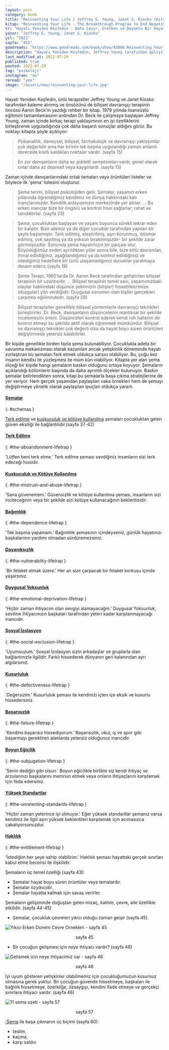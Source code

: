 ```yaml
---
layout: post
category: book
title: "Reinventing Your Life | Jeffrey E. Young, Janet S. Kiosko (Kitap)"
kitap: "Reinventing Your Life - The Breakthrough Program to End Negative Behavior...and Feel Great Again"
tr: "Hayatı Yeniden Keşfedin - Daha Cesur, Üretken ve Doyumlu Bir Hayat için Gerekli Araçlar"
yazar: "Jeffrey E. Young, Janet S. Kiosko"
yil: "2021"
sayfa: "451"
goodreads: "https://www.goodreads.com/book/show/43866.Reinventing_Your_Life"
description: "Hayatı Yeniden Keşfedin, Jeffrey Young tarafından geliştirilen ve birkaç terapi yaklaşımının en iyi özelliklerini birleştirerek oluşturduğu Şema Terapiyi ve onbir şemayı inceliyor."
last_modified_at: 2022-07-29
published: true
posted: 2022-07-29
tag: "psikoloji"
instagram: "no"
reread: "yes"
image: "/assets/new/reinventing-your-life.jpg"
---
```


Hayatı Yeniden Keşfedin, ünlü terapistler Jeffrey Young ve Janet Kiosko tarafından kaleme alınmış ve önsözünü de bilişsei davranışçı terapinin öncüsü Aaron Beck'in yazdığı rehber bir kitap. 1979 yılında lisansüstü eğitimini tamamlamasının ardından Dr. Beck ile çalışmaya başlayan Jeffrey Young, zaman içinde birkaç terapi yaklaşımının en iyi özelliklerini birleştirerek uyguladığında çok daha başarılı sonuçlar aldığını görür. Bu noktayı kitapta şöyle açıklıyor:

> Psikanalitik, deneysel, bilişsel, farmakolojik ve davranışçı yaklaşımlar çok değerlidir ama her birinin tek başına uygulandığı zaman anlamlı derecede kısıtlı kaldıkları noktalar vardır. (sayfa 15)

> En zor danışanların daha az şiddetli semptomları vardı; genel olarak onlar daha az depresif veya kaygılılardı. (sayfa 13)

Zaman içinde danışanlarındaki ortak temaları veya örüntüleri listeler ve böylece ilk 'şema' listesini oluşturur. 

> Şema terimi, bilişsel psikolojiden gelir. Şemalar, yaşamın erken yıllarında öğrendiğimiz kendimiz ve dünya hakkındaki katı inançlarımızdır. Kendilik anlayışımızın merkezinde yer alırlar. ... Bu erken inançlar bize bir öngörü ve kontrol hissi sağlarlar; rahat ve tanıdıktırlar. (sayfa 23)

> Şema, çocukluktan başlayan ve yaşam boyunca sürekli tekrar eden bir kalıptır. Bize ailemiz ya da diğer çocuklar tarafından yapılan bir şeyle başlamıştır. Terk edilmiş, eleştirilmiş, aşırı korunmuş, istismar edilmiş, yok sayılmış ya da yoksun bırakılmışızdır- bir şekilde zarar görmüşüzdür. Sonunda şema hayatımızın bir parçası olur. Büyüdüğümüz evden ayrıldıktan yıllar sonra bile, bize kötü davranılan, ihmal edildiğimiz, aşağılandığımız ya da kontrol edildiğimiz ve istediğimiz hedeflere b!r türlü ulaşamadığımız durumlar yaratmaya devam ederiz.(sayfa 18)

> Şema Terapi, 1960'larda Dr. Aaron Beck tarafından geliştirilen bilişsel terapinin bir uzantısıdır. ... Bilişsel terapinin temel savı, yaşamımızdaki olaylar hakkındaki düşünce şeklimizin (bilişler) hissettiklerimize (duygular) yön verdiğidir. Duygusal sorunları olan kişiler gerçekleri çarpıtma eğilimindedir. (sayfa 28)

> Bilişsel terapistler genellikle bilişsel yöntemlerle davranışçı teknikleri birleştirirler. Dr. Beck, danışanların düşüncelerini mantıksal bir şekilde incelemesini önerir. Düşünceleri kontrol ederek kendi ruh hallerini de kontrol etmeyi bu şekilde aktif olarak öğrenmek mümkündür. Bilişsel ve davranışçı teknikler çok değerli olsa da hayat boyu süren örüntüleri değiştirmede yetersiz kalabilirler.

Bir kişide genellikle birden fazla şema bulunabiliyor. Çocuklukla adeta bir savunma mekanizması olarak kazanılan ancak yetişkinlik döneminde hayatı zorlaştıran bu şemaları fark etmek oldukça sarsıcı olabiliyor. Bu, çoğu kez insanın kendisi ile yüzleşmesi ile müm kün olabiliyor. Kitapta yer alan şema ölçeği bir kişide hangi şemaların baskın olduğunu ortaya koyuyor. Şemaların açıklandığı bölümlerin başında da daha ayrıntılı ölçekler bulunuyor. Baskın şemalar belirlendikten sonra, kitap bu şemalarla başa çıkma stratejilerine de yer veriyor. Hem gerçek yaşamdan paylaşılan vaka örnekleri hem de şemayı değiştirmeye yönelik olarak paylaşılan ipuçları oldukça yararlı. 


#### [Şemalar](#schemas)
{: #schemas }

<span class='link1'>[Terk edilme](/reinventing-your-life#the-aboandonment-lifetrap)</span> ve <span class='link1'>[kuşkuculuk ve kötüye kullanılma](/reinventing-your-life#the-mistrust-and-abuse-lifetrap)</span> şemaları çocukluktan gelen güven eksiliği ile bağlantılıdır.(sayfa 37-42)

#### [Terk Edilme](#the-aboandonment-lifetrap)
{: #the-aboandonment-lifetrap }

'Lütfen beni terk etme.'
Terk edilme şeması sevdiğiniz insanların sizi terk edeceği hissidir. 

#### [Kuşkuculuk ve Kötüye Kullanılma](#the-mistrust-and-abuse-lifetrap)
{: #the-mistrust-and-abuse-lifetrap }

'Sana güvenemem.'
Güvensizlik ve kötüye kullanılma şeması, insanların sizi inciteceğinin veya bir şekilde sizi kötüye kullanacağının beklentisidir. 

#### [Bağımlılık](#the-dependence-lifetrap)
{: #the-dependence-lifetrap }

'Tek başıma yapamam.'
Bağımlılık şemasının içindeyseniz, günlük hayatınızı başkalarının yardımı olmadan sürdüremezsiniz.

#### [Dayanıksızlık](#the-vulnerability-lifetrap)
{: #the-vulnerability-lifetrap }

'Bir felaket olmak üzere.'
Her an size çarpacak bir felaket korkusu içinde yaşarsınız.

#### [Duygusal Yoksunluk](#the-emotional-deprivation-lifetrap)
{: #the-emotional-deprivation-lifetrap }

'Hiçbir zaman ihtiyacım olan sevgiyi alamayacağm.'
Duygusal Yoksunluk, sevilme ihtiyacınızın başkaları tarafından yeteri kadar karşılanmayacağı inancıdır.


#### [Sosyal İzolasyon](#the-social-exclusion-lifetrap)
{: #the-social-exclusion-lifetrap }

'Uyumsuzum.'
Sosyal İzolasyon sizin arkadaşlar ve gruplarla olan bağlantınızla ilgilidir. Farklı hissederek dünyanın geri kalanından ayrı algılarsınız.

#### [Kusurluluk](#the-defectiveness-lifetrap)
{: #the-defectiveness-lifetrap }

'Değersizim.'
Kusurluluk şeması ile kendinizi içten içe eksik ve kusurlu hissedersiniz.

#### [Başarısızlık](#the-failure-lifetrap)
{: #the-failure-lifetrap }

'Kendimi başarısız hissediyorum.'
Başarısızlık, okul, iş ve spor gibi başarmayı gerektiren alanlarda yetersiz olduğunuz inancıdır.

#### [Boyun Eğicilik](#the-subjugation-lifetrap)
{: #the-subjugation-lifetrap }

'Senin dediğin gibi olsun.'
Boyun eğicilikle birlikte siz kendi ihtiyaç ve arzularınızı başkalarını memnun etmek veya onların ihtiyaçlarını karşılamak için feda edersiniz.

#### [Yüksek Standartlar](#the-unrelenting-standards-lifetrap)
{: #the-unrelenting-standards-lifetrap }

'Hiçbir zaman yeterince iyi olmuyor.'
Eğer yüksek standartlar şemanız varsa kendiniz ile ilgili aşırı yüksek beklentileri karşılamak için acımasızca çabalıyorsunuzdur.

#### [Haklılık](#the-entitlement-lifetrap)
{: #the-entitlement-lifetrap }

'İstediğim her şeye sahip olabilirim.'
Haklılık şeması hayattaki gerçek sınırları kabul etme becerisi ile ilişkilidir.

Şemaların üç temel özelliği (sayfa 43):
- Şemalar hayat boyu süren örüntüler veya temalardır.
- Şemalar özyıkıcıdır.
- Şemalar hayatta kalmak için savaş verirler.

Şemaların gelişiminde doğuştan gelen mizaç, kalıtım, çevre, aile özellikle etkilidir. (sayfa 44-45)

- Şemalar, çocukluk çevreleri yıkıcı olduğu zaman geişir (sayfa 45).

![Yıkıcı Erken Donem Cevre Ornekleri - sayfa 45](/assets/graph/yikici-erken-donem-cevre-ornekleri.jpg)
<center>sayfa 45</center>

- Bir çocuğun gelişmesi için neye ihtiyacı vardır? (sayfa 46)

![Gelismek icin neye ihtiyacimiz var - sayfa 46](/assets/graph/gelismek-icin-neye-ihtiyacimiz-var.jpg)
<center>sayfa 46</center>

İyi uyum gösteren yetişkinler olabilmemiz için çocukluğumuzun kusursuz olmasına gerek yoktur. Bir çocuğun güvende hissetmeye, başkaları ile bağlılık hissetmeye, özerkliğe, özsaygıyı, kendini ifade etmeye ve gerçekçi sınırlara ihtiyacı vardır. (sayfa 46)

![11 sema ozeti - sayfa 57](/assets/graph/11-sema-ozeti.jpg)
<center>sayfa 57</center>

[:Şema](#schemas) ile başa çıkmanın üç biçimi (sayfa 60):
- teslim,
- kaçma,
- karşı saldırı


